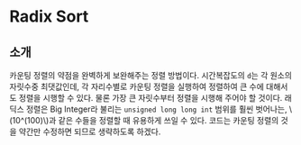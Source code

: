 # Radix Sort

## 소개

카운팅 정렬의 약점을 완벽하게 보완해주는 정렬 방법이다. 시간복잡도의 `d`는 각 원소의 자릿수중 최댓값인데, 각 자리수별로 카운팅 정렬을 실행하여 정렬하여 큰 수에 대해서도 정렬을 시행할 수 있다. 물론 가장 큰 자릿수부터 정렬을 시행해 주어야 할 것이다. 래딕스 정렬은 Big Integer라 불리는 `unsigned long long int` 범위를 훨씬 벗어나는, \\(10^(100)\\)과 같은 수들을 정렬할 때 유용하게 쓰일 수 있다. 코드는 카운팅 정렬의 것을 약간만 수정하면 되므로 생략하도록 하겠다.

